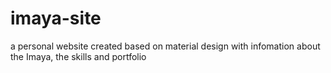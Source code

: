 # imaya-site
a personal website created based on material design with infomation about the Imaya, the skills and portfolio
